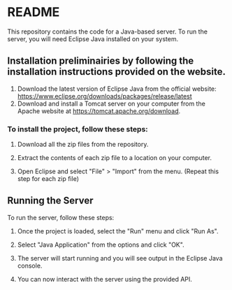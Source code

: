 # README
This repository contains the code for a Java-based server. To run the server, you will need Eclipse Java installed on your system.

## Installation preliminairies by following the installation instructions provided on the website.

1. Download the latest version of Eclipse Java from the official website: https://www.eclipse.org/downloads/packages/release/latest
2. Download and install a Tomcat server on your computer from the Apache website at https://tomcat.apache.org/download.

### To install the project, follow these steps:

1. Download all the zip files from the repository.

2. Extract the contents of each zip file to a location on your computer.

3. Open Eclipse and select "File" > "Import" from the menu. (Repeat this step for each zip file)

## Running the Server
To run the server, follow these steps:

1. Once the project is loaded, select the "Run" menu and click "Run As".

2. Select "Java Application" from the options and click "OK".

3. The server will start running and you will see output in the Eclipse Java console.

4. You can now interact with the server using the provided API.
